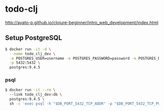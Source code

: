 # todo-clj

http://ayato-p.github.io/clojure-beginner/intro_web_development/index.html

## Setup PostgreSQL

``` sh
$ docker run -it -d \
  --name todo_clj_dev \
  -e POSTGRES_USER=username -e POSTGRES_PASSWORD=password -e POSTGRES_DB=todo_clj_dev \
  -p 5432:5432 \
  postgres:9.4.5
```

### psql

``` sh
$ docker run -it --rm \                                                                      
  --link todo_clj_dev:db \
  postgres:9.4.5 \
  sh -c 'exec psql -h "$DB_PORT_5432_TCP_ADDR" -p "$DB_PORT_5432_TCP_PORT" -d todo_clj_dev -U username'
```